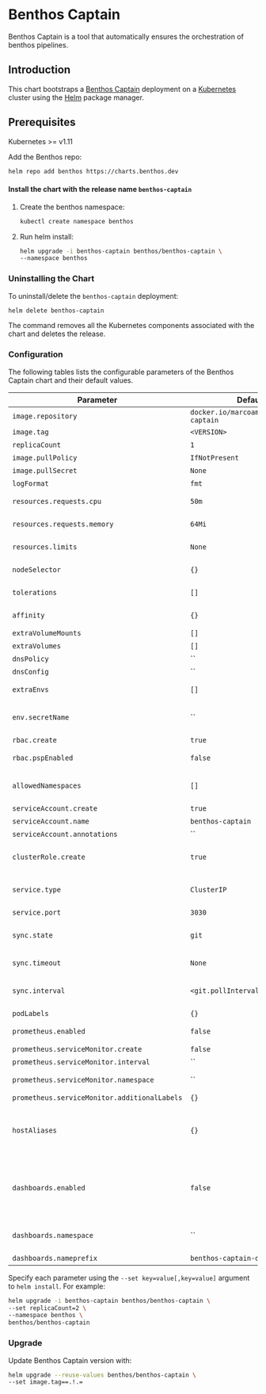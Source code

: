 # Benthos Captain

Benthos Captain is a tool that automatically ensures the orchestration of benthos pipelines.

## Introduction

This chart bootstraps a [Benthos Captain](https://github.com/mfamador/benthos-captain) deployment on
a [Kubernetes](http://kubernetes.io) cluster using the [Helm](https://helm.sh) package manager.

## Prerequisites

Kubernetes >= v1.11


Add the Benthos repo:

```sh
helm repo add benthos https://charts.benthos.dev
```

#### Install the chart with the release name `benthos-captain`

1. Create the benthos namespace:

   ```sh
   kubectl create namespace benthos
   ```
   
1. Run helm install:

   ```sh
   helm upgrade -i benthos-captain benthos/benthos-captain \
   --namespace benthos
   ```


### Uninstalling the Chart

To uninstall/delete the `benthos-captain` deployment:

```sh
helm delete benthos-captain
```

The command removes all the Kubernetes components associated with the chart and deletes the release.

### Configuration

The following tables lists the configurable parameters of the Benthos Captain chart and their default values.

| Parameter                                         | Default                                              | Description
| -----------------------------------------------   | ---------------------------------------------------- | ---
| `image.repository`                                | `docker.io/marcoamador/benthos-captain`              | Image repository
| `image.tag`                                       | `<VERSION>`                                          | Image tag
| `replicaCount`                                    | `1`                                                  | Number of Benthos-Captain pods to deploy.
| `image.pullPolicy`                                | `IfNotPresent`                                       | Image pull policy
| `image.pullSecret`                                | `None`                                               | Image pull secret
| `logFormat`                                       | `fmt`                                                | Log format (fmt or json)
| `resources.requests.cpu`                          | `50m`                                                | CPU resource requests for the Benthos Captain deployment
| `resources.requests.memory`                       | `64Mi`                                               | Memory resource requests for the Benthos Captain deployment
| `resources.limits`                                | `None`                                               | CPU/memory resource limits for the Benthos Captain deployment
| `nodeSelector`                                    | `{}`                                                 | Node Selector properties for the Benthos Captain deployment
| `tolerations`                                     | `[]`                                                 | Tolerations properties for the Benthos Captain deployment
| `affinity`                                        | `{}`                                                 | Affinity properties for the Benthos Captain deployment
| `extraVolumeMounts`                               | `[]`                                                 | Extra volumes mounts
| `extraVolumes`                                    | `[]`                                                 | Extra volumes
| `dnsPolicy`                                       | ``                                                   | Pod DNS policy
| `dnsConfig`                                       | ``                                                   | Pod DNS config
| `extraEnvs`                                       | `[]`                                                 | Extra environment variables for the Benthos Captain pod(s)
| `env.secretName`                                  | ``                                                   | Name of the secret that contains environment variables which should be defined in the Benthos-Captain container (using `envFrom`)
| `rbac.create`                                     | `true`                                               | If `true`, create and use RBAC resources
| `rbac.pspEnabled`                                 | `false`                                              | If `true`, create and use a restricted pod security policy for Benthos-Captain pod(s)
| `allowedNamespaces`                               | `[]`                                                 | Allow benthos-captain to manage resources in the specified namespaces. The namespace benthos deployed in will always be included
| `serviceAccount.create`                           | `true`                                               | If `true`, create a new service account
| `serviceAccount.name`                             | `benthos-captain`                                    | Service account to be used
| `serviceAccount.annotations`                      | ``                                                   | Additional Service Account annotations
| `clusterRole.create`                              | `true`                                               | If `false`, Benthos Captain will be restricted to the namespaces given in `allowedNamespaces` and the namespace where it is deployed
| `service.type`                                    | `ClusterIP`                                          | Service type to be used (exposing the Benthos Captain API outside of the cluster is not advised)
| `service.port`                                    | `3030`                                               | Service port to be used
| `sync.state`                                      | `git`                                                | Where to keep sync state; either a tag in the upstream repo (`git`), or as an annotation on the SSH secret (`secret`)
| `sync.timeout`                                    | `None`                                               | Duration after which sync operations time out (defaults to `1m`)
| `sync.interval`                                   | `<git.pollInterval>`                                 | Controls how often Benthos Captain will apply what’s in git, to the cluster, absent new commits (defaults to `git.pollInterval`)
| `podLabels`                                       | `{}`                                                 | Additional labels for the Benthos-Captain pod
| `prometheus.enabled`                              | `false`                                              | If enabled, adds prometheus annotations to Benthos Captain and helmOperator pod(s)
| `prometheus.serviceMonitor.create`                | `false`                                              | Set to true if using the Prometheus Operator
| `prometheus.serviceMonitor.interval`              | ``                                                   | Interval at which metrics should be scraped
| `prometheus.serviceMonitor.namespace`             | ``                                                   | The namespace where the ServiceMonitor is deployed
| `prometheus.serviceMonitor.additionalLabels`      | `{}`                                                 | Additional labels to add to the ServiceMonitor
| `hostAliases`                                     | `{}`                                                 | Additional hostAliases to add to the Benthos-Captain pod(s). See <https://kubernetes.io/docs/concepts/services-networking/add-entries-to-pod-etc-hosts-with-host-aliases/>
| `dashboards.enabled`                              | `false`                                              | If enabled, benthos-captain will create a configmap with a dashboard in json that's going to be picked up by grafana (see [sidecar.dashboards.enabled](https://github.com/helm/charts/tree/master/stable/grafana#configuration)). Also remember to set `prometheus.enabled=true` to expose the metrics.
| `dashboards.namespace`                            | ``                                                   | The namespace where the dashboard is deployed, defaults to the installation namespace
| `dashboards.nameprefix`                           | `benthos-captain-dashboards`                         | The prefix of the generated configmaps

Specify each parameter using the `--set key=value[,key=value]` argument to `helm install`. For example:

```sh
helm upgrade -i benthos-captain benthos/benthos-captain \
--set replicaCount=2 \
--namespace benthos \
benthos/benthos-captain
```

### Upgrade

Update Benthos Captain version with:

```sh
helm upgrade --reuse-values benthos/benthos-captain \
--set image.tag==.!.=
```

